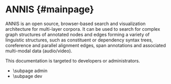 ANNIS {#mainpage}
======

ANNIS is an open source, browser-based search and visualization architecture
for multi-layer corpora. It can be used to search for complex graph structures
of annotated nodes and edges forming a variety of linguistic structures, such
as constituent or dependency syntax trees, coreference and parallel alignment
edges, span annotations and associated multi-modal data (audio/video). 

This documentation is targeted to developers or administrators.

- \subpage admin
- \subpage dev

